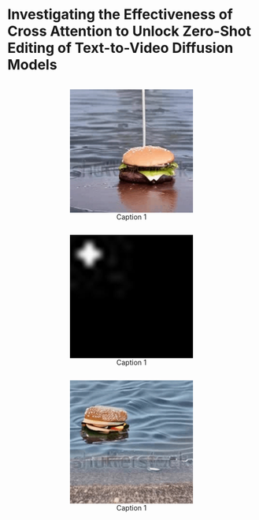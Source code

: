 # Investigating the Effectiveness of Cross Attention to Unlock Zero-Shot Editing of Text-to-Video Diffusion Models



<div align="center">
  <div style="display: inline-block; text-align: center;">
    <figure style="display: inline-block; text-align: center;">
      <img src="resources/original-burger.gif" alt="Caption 1" width="250" height="250" style="display: block;">
      <figcaption style="text-align: center;">Caption 1</figcaption>
    </figure>
  </div>
  
  <div style="display: inline-block; text-align: center;">
    <figure style="display: inline-block; text-align: center;">
      <img src="resources/ezgif.com-animated-gif-maker.gif" alt="Caption 2" width="250" height="250" style="display: block;">
      <figcaption style="text-align: center;">Caption 1</figcaption>
    </figure>
  </div>
  
  <div style="display: inline-block; text-align: center;">
    <figure style="display: inline-block; text-align: center;">
      <img src="resources/edited-burger.gif" alt="Caption 3" width="250" height="250" style="display: block;">
      <figcaption style="text-align: center;">Caption 1</figcaption>
    </figure>
  </div>
</div>
